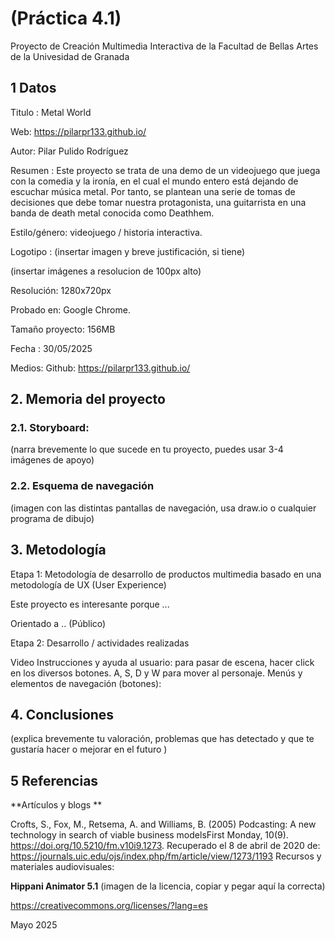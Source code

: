 # (Práctica 4.1)
Proyecto de Creación Multimedia Interactiva de la Facultad de Bellas Artes de la Univesidad de Granada

## 1 Datos
Titulo : Metal World

Web: https://pilarpr133.github.io/

Autor: Pilar Pulido Rodríguez

Resumen : Este proyecto se trata de una demo de un videojuego que juega con la comedia y la ironía, en el cual el mundo entero está dejando de escuchar música metal. Por tanto, se plantean una serie de tomas de decisiones que debe tomar nuestra protagonista, una guitarrista en una banda de death metal conocida como Deathhem.

Estilo/género: videojuego / historia interactiva.

Logotipo : (insertar imagen y breve justificación, si tiene)

(insertar imágenes a resolucion de 100px alto)

Resolución: 1280x720px 

Probado en: Google Chrome.

Tamaño proyecto: 156MB

Fecha : 30/05/2025

Medios:
Github: https://pilarpr133.github.io/

## 2. Memoria del proyecto
### 2.1. Storyboard:
(narra brevemente lo que sucede en tu proyecto, puedes usar 3-4 imágenes de apoyo)

### 2.2. Esquema de navegación
(imagen con las distintas pantallas de navegación, usa draw.io o cualquier programa de dibujo)

## 3. Metodología

Etapa 1: Metodología de desarrollo de productos multimedia basado en una metodología de UX (User Experience)

Este proyecto es interesante porque ...

Orientado a .. (Público)

Etapa 2: Desarrollo / actividades realizadas

Video
Instrucciones y ayuda al usuario: para pasar de escena, hacer click en los diversos botones. A, S, D y W para mover al personaje. 
Menús y elementos de navegación (botones): 



## 4. Conclusiones
(explica brevemente tu valoración, problemas que has detectado y que te gustaría hacer o mejorar en el futuro )

## 5 Referencias
**Artículos y blogs **

Crofts, S., Fox, M., Retsema, A. and Williams, B. (2005) Podcasting: A new technology in search of viable business modelsFirst Monday, 10(9). https://doi.org/10.5210/fm.v10i9.1273. Recuperado el 8 de abril de 2020 de: https://journals.uic.edu/ojs/index.php/fm/article/view/1273/1193
Recursos y materiales audiovisuales:

**Hippani Animator 5.1**
(imagen de la licencia, copiar y pegar aquí la correcta)

https://creativecommons.org/licenses/?lang=es

Mayo 2025

